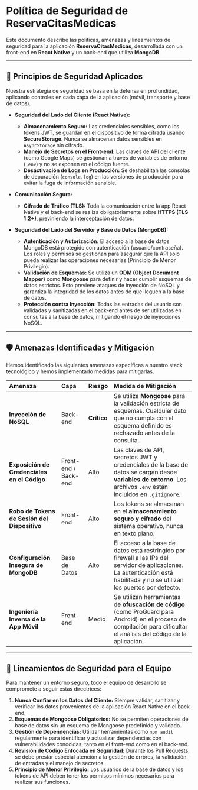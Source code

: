 # Política de Seguridad de ReservaCitasMedicas

Este documento describe las políticas, amenazas y lineamientos de seguridad para la aplicación **ReservaCitasMedicas**, desarrollada con un front-end en **React Native** y un back-end que utiliza **MongoDB**.

---

## 📜 Principios de Seguridad Aplicados

Nuestra estrategia de seguridad se basa en la defensa en profundidad, aplicando controles en cada capa de la aplicación (móvil, transporte y base de datos).

-   **Seguridad del Lado del Cliente (React Native):**
    -   **Almacenamiento Seguro:** Las credenciales sensibles, como los tokens JWT, se guardan en el dispositivo de forma cifrada usando **SecureStorage**. Nunca se almacenan datos sensibles en `AsyncStorage` sin cifrado.
    -   **Manejo de Secretos en el Front-end:** Las claves de API del cliente (como Google Maps) se gestionan a través de variables de entorno (`.env`) y no se exponen en el código fuente.
    -   **Desactivación de Logs en Producción:** Se deshabilitan las consolas de depuración (`console.log`) en las versiones de producción para evitar la fuga de información sensible.

-   **Comunicación Segura:**
    -   **Cifrado de Tráfico (TLS):** Toda la comunicación entre la app React Native y el back-end se realiza obligatoriamente sobre **HTTPS (TLS 1.2+)**, previniendo la interceptación de datos.

-   **Seguridad del Lado del Servidor y Base de Datos (MongoDB):**
    -   **Autenticación y Autorización:** El acceso a la base de datos MongoDB está protegido con autenticación (usuario/contraseña). Los roles y permisos se gestionan para asegurar que la API solo pueda realizar las operaciones necesarias (Principio de Menor Privilegio).
    -   **Validación de Esquemas:** Se utiliza un **ODM (Object Document Mapper)** como **Mongoose** para definir y hacer cumplir esquemas de datos estrictos. Esto previene ataques de inyección de NoSQL y garantiza la integridad de los datos antes de que lleguen a la base de datos.
    -   **Protección contra Inyección:** Todas las entradas del usuario son validadas y sanitizadas en el back-end antes de ser utilizadas en consultas a la base de datos, mitigando el riesgo de inyecciones NoSQL.

---

## 🛡️ Amenazas Identificadas y Mitigación

Hemos identificado las siguientes amenazas específicas a nuestro stack tecnológico y hemos implementado medidas para mitigarlas.

| Amenaza | Capa | Riesgo | Medida de Mitigación |
| :--- | :--- | :--- | :--- |
| **Inyección de NoSQL** | Back-end | **Crítico** | Se utiliza **Mongoose** para la validación estricta de esquemas. Cualquier dato que no cumpla con el esquema definido es rechazado antes de la consulta. |
| **Exposición de Credenciales en el Código** | Front-end / Back-end | Alto | Las claves de API, secretos JWT y credenciales de la base de datos se cargan desde **variables de entorno**. Los archivos `.env` están incluidos en `.gitignore`. |
| **Robo de Tokens de Sesión del Dispositivo** | Front-end | Alto | Los tokens se almacenan en el **almacenamiento seguro y cifrado** del sistema operativo, nunca en texto plano. |
| **Configuración Insegura de MongoDB** | Base de Datos | Alto | El acceso a la base de datos está restringido por firewall a las IPs del servidor de aplicaciones. La autenticación está habilitada y no se utilizan los puertos por defecto. |
| **Ingeniería Inversa de la App Móvil** | Front-end | Medio | Se utilizan herramientas de **ofuscación de código** (como ProGuard para Android) en el proceso de compilación para dificultar el análisis del código de la aplicación. |

---

## 👥 Lineamientos de Seguridad para el Equipo

Para mantener un entorno seguro, todo el equipo de desarrollo se compromete a seguir estas directrices:

1.  **Nunca Confiar en los Datos del Cliente:** Siempre validar, sanitizar y verificar los datos provenientes de la aplicación React Native en el back-end.
2.  **Esquemas de Mongoose Obligatorios:** No se permiten operaciones de base de datos sin un esquema de Mongoose predefinido y validado.
3.  **Gestión de Dependencias:** Utilizar herramientas como `npm audit` regularmente para identificar y actualizar dependencias con vulnerabilidades conocidas, tanto en el front-end como en el back-end.
4.  **Revisión de Código Enfocada en Seguridad:** Durante los Pull Requests, se debe prestar especial atención a la gestión de errores, la validación de entradas y el manejo de secretos.
5.  **Principio de Menor Privilegio:** Los usuarios de la base de datos y los tokens de API deben tener los permisos mínimos necesarios para realizar sus funciones.